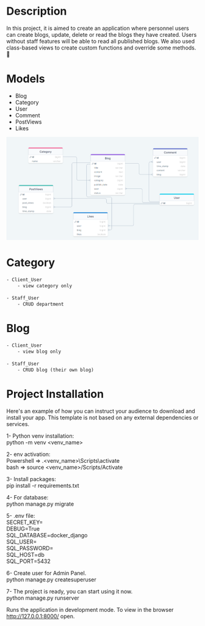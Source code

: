# Description
<p>In this project, it is aimed to create an application where personnel users can create blogs, update, delete or read the blogs they have created. Users without staff features will be able to read all published blogs. We also used class-based views to create custom functions and override some methods.📃</p>

# Models

- Blog
- Category
- User
- Comment
- PostViews
- Likes

![Model](https://github.com/sultankeles/django_blog_app/blob/main/blog_app_erd.png)

# Category

    - Client_User
        - view category only

    - Staff_User
        - CRUD department

# Blog

    - Client_User
        - view blog only

    - Staff_User
        - CRUD blog (their own blog)

<!-- # Live Project

- <a href="https://pakize.pythonanywhere.com/">Live of the project</a>
- <a href="https://pakize.pythonanywhere.com/swagger/">For the swagger of the project</a> -->

# Project Installation

<p>Here's an example of how you can instruct your audience to download and install your app. This template is not based on any external dependencies or services.</p>

1- Python venv installation: <br>
python -m venv <venv_name>

2- env activation: <br>
Powershell => .\<venv_name>\Scripts\activate <br>
bash => source <venv_name>/Scripts/Activate

3- Install packages: <br>
pip install -r requirements.txt

4- For database: <br>
python manage.py migrate

5- .env file: <br>
    SECRET_KEY= <br>
    DEBUG=True <br>
    SQL_DATABASE=docker_django <br>
    SQL_USER= <br>
    SQL_PASSWORD= <br>
    SQL_HOST=db <br>
    SQL_PORT=5432

6- Create user for Admin Panel. <br>
python manage.py createsuperuser

7- The project is ready, you can start using it now. <br>
python manage.py runserver

Runs the application in development mode. To view in the browser http://127.0.0.1:8000/
open.
